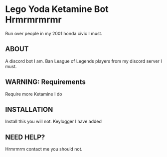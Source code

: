 # Lego Yoda Ketamine Bot Hrmrmrmrmr

Run over people in my 2001 honda civic I must.

## ABOUT

A discord bot I am. Ban League of Legends players from my discord server I must.

## WARNING: Requirements

Require more Ketamine I do

## INSTALLATION

Install this you will not. Keylogger I have added

## NEED HELP?

Hrmrmrm contact me you should not.
